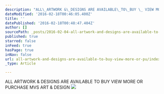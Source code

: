 ```yaml
---
description: "ALL\_ARTWORK &\_DESIGNS ARE AVAILABLE\_TO\_BUY \_ VIEW MORE\_OR\_PURCHASE\_    MVS ART & DESIGN"
dateModified: '2016-02-18T00:46:05.400Z'
title: ''
datePublished: '2016-02-18T00:48:47.404Z'
author: []
sourcePath: _posts/2016-02-04-all-artwork-and-designs-are-available-to-buy-view-more-or-pu.md
published: true
starred: false
inFeed: true
hasPage: true
inNav: false
url: all-artwork-and-designs-are-available-to-buy-view-more-or-pu/index.html
_type: Article

---
```

ALL ARTWORK & DESIGNS ARE AVAILABLE TO BUY   VIEW MORE OR PURCHASE  MVS ART & DESIGN
![](http://imageprocessor.websimages.com/fit/1920x1920/www.mvs-musicvisionsound.com/work_4835162_1_fig,white,womens,fbfbfb_love-spiders-nova-v3.jpg)